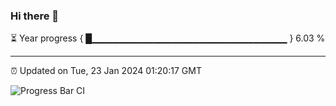 ### Hi there 👋

⏳ Year progress { █▁▁▁▁▁▁▁▁▁▁▁▁▁▁▁▁▁▁▁▁▁▁▁▁▁▁▁▁▁ } 6.03 %

---

⏰ Updated on Tue, 23 Jan 2024 01:20:17 GMT

![Progress Bar CI](https://github.com/ZhaoGui/ZhaoGui/workflows/Progress%20Bar%20CI/badge.svg)
